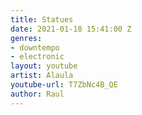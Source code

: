 ```yaml
---
title: Statues
date: 2021-01-18 15:41:00 Z
genres:
- downtempo
- electronic
layout: youtube
artist: Alaula
youtube-url: T7ZbNc4B_QE
author: Raul
---
```



